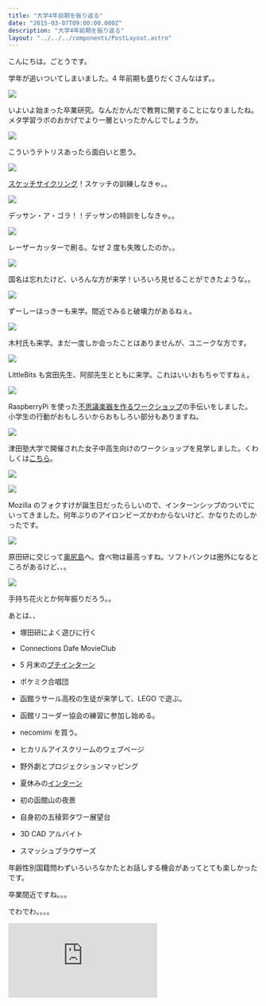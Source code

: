 ```yaml
---
title: "大学4年前期を振り返る"
date: "2015-03-07T09:00:00.000Z"
description: "大学4年前期を振り返る"
layout: "../../../components/PostLayout.astro"
---
```


こんにちは。ごとうです。

学年が追いついてしまいました。4 年前期も盛りだくさんなはず。。

![](https://cdn-images-1.medium.com/max/2000/0*CTxfEhICSTX0vdvj.jpg)

いよいよ始まった卒業研究。なんだかんだで教育に関することになりましたね。メタ学習ラボのおかげでより一層といったかんじでしょうか。

![](https://cdn-images-1.medium.com/max/2000/0*L9zl-43LPLc0tdiU.jpg)

こういうテトリスあったら面白いと思う。

![](https://cdn-images-1.medium.com/max/2000/0*bVnKEe1IqXx-NByK.jpg)

[スケッチサイクリング](http://gggooottto.tumblr.com/post/84617836722/2014spring)！スケッチの訓練しなきゃ。。

![](https://cdn-images-1.medium.com/max/2000/0*dgXCHUdlNpkUS_QP.jpg)

デッサン・ア・ゴラ！！デッサンの特訓をしなきゃ。。

![](https://cdn-images-1.medium.com/max/2000/0*4JqOcepumzBrl5S8.jpg)

レーザーカッターで刷る。なぜ 2 度も失敗したのか。。

![](https://cdn-images-1.medium.com/max/2000/0*SBn7d2awnO_G15xU.jpg)

国名は忘れたけど、いろんな方が来学！いろいろ見せることができたような。。

![](https://cdn-images-1.medium.com/max/2000/0*TVBE2Ocrytcdtd-a.jpg)

ずーしーほっきーも来学。間近でみると破壊力があるねぇ。

![](https://cdn-images-1.medium.com/max/2000/0*dKbUsJ91gR3mEBLa.jpg)

木村氏も来学。まだ一度しか会ったことはありませんが、ユニークな方です。

![](https://cdn-images-1.medium.com/max/2000/0*iqNd8q5dAFhqvvGJ.jpg)

LittleBits も宮田先生、阿部先生とともに来学。これはいいおもちゃですねぇ。

![](https://cdn-images-1.medium.com/max/2000/0*NwVdNimF6U0LLy6S.jpg)

RaspberryPi を使った[不思議楽器を作るワークショップ](http://gggooottto.tumblr.com/post/86014078397/scratchday-hakodate-2014)の手伝いをしました。小学生の行動がおもしろいからおもしろい部分もありますね。

![](https://cdn-images-1.medium.com/max/2000/0*Z-92Ay9frkNGiSAQ.jpg)

津田塾大学で開催された女子中高生向けのワークショップを見学しました。くわしくは[こちら](http://gggooottto.tumblr.com/post/96152971437/2014)。

![](https://cdn-images-1.medium.com/max/2000/0*u0ssNvkEIfXntBOk.jpg)

![](https://cdn-images-1.medium.com/max/2000/0*J3cXrVQaurAuwggc.jpg)

Mozilla のフォクすけが誕生日だったらしいので、インターンシップのついでにいってきました。何年ぶりのアイロンビーズかわからないけど、かなりたのしかったです。

![](https://cdn-images-1.medium.com/max/2000/0*8kt82tVqjy0abVqe.jpg)

原田研に交じって[奥尻島](http://gggooottto.tumblr.com/post/91744938152)へ。食べ物は最高っすね。ソフトバンクは圏外になるところがあるけど、、。

![](https://cdn-images-1.medium.com/max/2000/0*2W6WGWpCbR4RhDua.jpg)

手持ち花火とか何年振りだろう。。

あとは、、

- 塚田研によく遊びに行く

- Connections Dafe MovieClub

- 5 月末の[プチインターン](http://gggooottto.tumblr.com/post/87388410157)

- ポケミク合唱団

- 函館ラサール高校の生徒が来学して、LEGO で遊ぶ。

- 函館リコーダー協会の練習に参加し始める。

- necomimi を買う。

- ヒカリルアイスクリームのウェブページ

- 野外劇とプロジェクションマッピング

- 夏休みの[インターン](http://gggooottto.tumblr.com/post/96777159897/2014)

- 初の函館山の夜景

- 自身初の五稜郭タワー展望台

- 3D CAD アルバイト

- スマッシュブラウザーズ

年齢性別国籍問わずいろいろなかたとお話しする機会があってとても楽しかったです。

卒業間近ですね。。。

でわでわ。。。。

<iframe src="https://medium.com/media/c6b3d490aa69b8888f666d1f698d9a96" frameborder=0></iframe>
